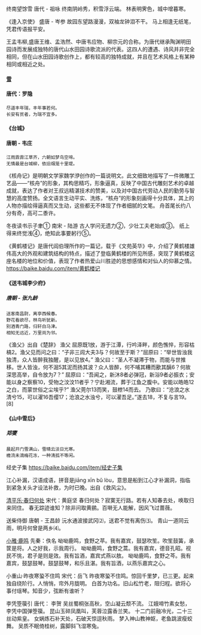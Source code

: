 终南望馀雪
唐代 - 祖咏
终南阴岭秀，积雪浮云端。
林表明霁色，城中增暮寒。

《逢入京使》
盛唐 - 岑参
故园东望路漫漫，双袖龙钟泪不干。
马上相逢无纸笔，凭君传语报平安。

王孟韦柳,盛唐王维、孟浩然、中唐韦应物、柳宗元的合称。为唐代继承陶渊明田园诗而发展成独特的唐代山水田园诗歌流派的代表。这四人的遭遇、诗风并非完全相同，但在山水田园诗歌创作上，都有较高的独特成就，并且在艺术风格上有某种相同或相近之处。

#### [雪](https://so.gushiwen.org/shiwenv_95fac1155599.aspx)
#### 唐代：罗隐
```
尽道丰年瑞，丰年事若何。
长安有贫者，为瑞不宜多。
```

#### 《台城》
#### 唐朝 - 韦庄
```
江雨霏霏江草齐，六朝如梦鸟空啼。
无情最是台城柳，依旧烟笼十里堤。
```

《核舟记》是明朝文学家魏学洢创作的一篇说明文。此文细致地描写了一件微雕工艺品——“核舟”的形象，其构思精巧，形象逼真，反映了中国古代雕刻艺术的卓越成就，表达了作者对王叔远精湛技术的赞美，以及对中国古代劳动人民的勤劳与智慧的高度赞扬。全文语言生动平实、洗练，“核舟”的形象刻画得十分具体，其上的人物亦描绘得逼真而又生动，这些都无不体现了作者细腻的文笔。
舟首尾长约八分有奇，高可二黍许。

冬夜读书示子聿①
南宋 - 陆游
古人学问无遗力②，少壮工夫老始成③。
纸上得来终觉浅④，绝知此事要躬行⑤。

《黄鹤楼记》是唐代阎伯理所作的一篇记，载于《文苑英华》中，介绍了黄鹤楼雄伟高大的外观和建筑结构的特点，描述了登临黄鹤楼的所见所感，突现了黄鹤楼这座名楼的地位和价值，表现了作者热爱山川胜迹的思想感情和对仙人的仰慕之情。
https://baike.baidu.com/item/黄鹤楼记

#### 《送韦城李少府》
##### 唐朝 - 张九龄
```
送客南昌尉，离亭西候春。
野花看欲尽，林鸟听犹新。
别酒青门路，归轩白马津。
相知无远近，万里尚为邻。
```

《渔父》出自《楚辞》
渔父
屈原既1放，游于江潭，行吟泽畔，颜色憔悴，形容枯槁2。渔父见而问之曰：“子非三闾大夫3与？何故至于斯？”屈原曰：“举世皆浊我独清，众人皆醉我独醒，是以见放4。”
渔父曰：“圣人不凝滞于物，而能与世推移。世人皆浊，何不淈5其泥而扬其波？众人皆醉，何不哺其糟而歠其醨6？何故深思高举，自令放为7？”
屈原曰：“吾闻之，新沐8者必弹冠，新浴9者必振衣；安能以身之察察10，受物之汶汶11者乎？宁赴湘流，葬于江鱼之腹中。安能以皓皓12之白，而蒙世俗之尘埃乎?”
渔父莞尔13而笑，鼓枻14而去。
乃歌曰：“沧浪之水清兮15，可以濯16吾缨17；沧浪之水浊兮，可以濯吾足。”遂去18，不复与言19。 [8] 

#### 《山中雪后》
##### 郑燮
```
晨起开门雪满山，雪晴云淡日光寒。
檐流未滴梅花冻，一种清孤不等闲。
```

经史子集
https://baike.baidu.com/item/经史子集

江心补漏，汉语成语，拼音是jiāng xīn bǔ lòu，意思是船到江心才补漏洞，指临到紧急关头才设法补救，为时已晚。出自《救风尘》。

[清平乐·春归何处](https://so.gushiwen.org/shiwenv_315cf2d8892b.aspx)
宋代：黄庭坚
春归何处？寂寞无行路。若有人知春去处，唤取归来同住。 
春无踪迹谁知？除非问取黄鹂。百啭无人能解，因风飞过蔷薇。

送柴侍御
唐朝 - 王昌龄
沅水通波接武冈⑵，送君不觉有离伤⑶。
青山一道同云雨，明月何曾是两乡⑷。

[小雅·鹿鸣](https://so.gushiwen.org/shiwenv_8d7a192e8b32.aspx)
先秦：佚名
呦呦鹿鸣，食野之苹。我有嘉宾，鼓瑟吹笙。吹笙鼓簧，承筐是将。人之好我，示我周行。
呦呦鹿鸣，食野之蒿。我有嘉宾，德音孔昭。视民不恌，君子是则是效。我有旨酒，嘉宾式燕以敖。
呦呦鹿鸣，食野之芩。我有嘉宾，鼓瑟鼓琴。鼓瑟鼓琴，和乐且湛。我有旨酒，以燕乐嘉宾之心。

小重山·昨夜寒蛩不住鸣
宋代：岳飞
昨夜寒蛩不住鸣。惊回千里梦，已三更。起来独自绕阶行。人悄悄，帘外月胧明。
白首为功名。旧山松竹老，阻归程。欲将心事付瑶琴。知音少，弦断有谁听？

李凭箜篌引
唐代： 李贺
吴丝蜀桐张高秋，空山凝云颓不流。
江娥啼竹素女愁，李凭中国弹箜篌。
昆山玉碎凤凰叫，芙蓉泣露香兰笑。
十二门前融冷光，二十三丝动紫皇。
女娲炼石补天处，石破天惊逗秋雨。
梦入神山教神妪，老鱼跳波瘦蛟舞。
吴质不眠倚桂树，露脚斜飞湿寒兔。

